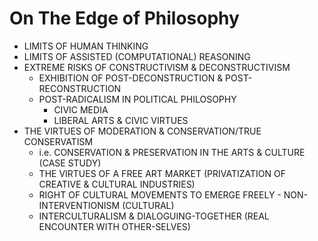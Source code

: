 On The Edge of Philosophy
=========================
* LIMITS OF HUMAN THINKING
* LIMITS OF ASSISTED (COMPUTATIONAL) REASONING
* EXTREME RISKS OF CONSTRUCTIVISM & DECONSTRUCTIVISM
    * EXHIBITION OF POST-DECONSTRUCTION & POST-RECONSTRUCTION
    * POST-RADICALISM IN POLITICAL PHILOSOPHY
        * CIVIC MEDIA
        * LIBERAL ARTS & CIVIC VIRTUES
* THE VIRTUES OF MODERATION & CONSERVATION/TRUE CONSERVATISM
    * i.e. CONSERVATION & PRESERVATION IN THE ARTS & CULTURE (CASE STUDY)
    * THE VIRTUES OF A FREE ART MARKET (PRIVATIZATION OF CREATIVE & CULTURAL INDUSTRIES)
    * RIGHT OF CULTURAL MOVEMENTS TO EMERGE FREELY - NON-INTERVENTIONISM (CULTURAL)
    * INTERCULTURALISM & DIALOGUING-TOGETHER (REAL ENCOUNTER WITH OTHER-SELVES)
